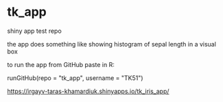 # tk_app
shiny app test repo

the app does something like showing histogram of sepal length in a visual box

to run the app from GitHub paste in R:

runGitHub(repo = "tk_app", username = "TK51")

https://irgayv-taras-khamardiuk.shinyapps.io/tk_iris_app/
